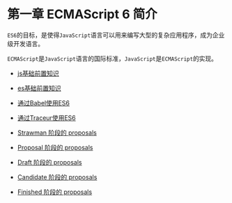 # 第一章 ECMAScript 6 简介

`ES6`的目标，是使得`JavaScript`语言可以用来编写大型的复杂应用程序，成为企业级开发语言。

`ECMAScript`是`JavaScript`语言的国际标准，`JavaScript`是`ECMAScript`的实现。

- [js基础前置知识](./base-js.md)

- [es基础前置知识](./base-es.md)

- [通过Babel使用ES6](./Babel.md)

- [通过Traceur使用ES6](./Traceur.md)

- [Strawman 阶段的 proposals](./stage-00.md)

- [Proposal 阶段的 proposals](./stage-01.md)

- [Draft 阶段的 proposals](./stage-02.md)

- [Candidate 阶段的 proposals](./active-proposals.md)

- [Finished 阶段的 proposals](./stage-04.md)

